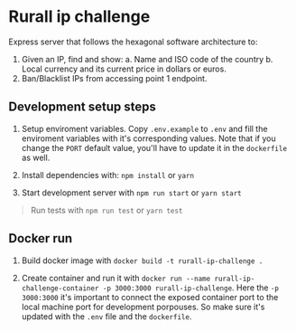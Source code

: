 
# Rurall ip challenge

Express server that follows the hexagonal software architecture to:
1. Given an IP, find and show:
    a. Name and ISO code of the country
    b. Local currency and its current price in dollars or euros.
2. Ban/Blacklist IPs from accessing point 1 endpoint.

## Development setup steps

1. Setup enviroment variables. Copy `.env.example` to `.env` and fill the enviroment variables with it's corresponding values. Note that if you change the `PORT` default value, you'll have to update it in the `dockerfile` as well.

2. Install dependencies with: `npm install` or `yarn`

3. Start development server with `npm run start` or `yarn start`

> Run tests with `npm run test` or `yarn test`

## Docker run

1. Build docker image with `docker build -t rurall-ip-challenge .`

2. Create container and run it with `docker run --name rurall-ip-challenge-container -p 3000:3000 rurall-ip-challenge`. Here the `-p 3000:3000` it's important to connect the exposed container port to the local machine port for development porpouses. So make sure it's updated with the `.env` file and the `dockerfile`.
